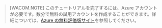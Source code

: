 <properties pageTitle="" title="" description="" documentationCenter="" services="" solutions="" authors="" writer="kathydav" editor="tysonn" manager="jeffreyg" />

> [WACOM.NOTE]
> このチュートリアルを完了するには、Azure アカウントが必要です。数分で無料の試用アカウントを作成することができます。詳細については、[Azure の無料評価版サイト][Azure の無料評価版サイト]を参照してください。

  [Azure の無料評価版サイト]: http://www.windowsazure.com/ja-jp/pricing/free-trial
